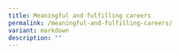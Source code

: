 ```yaml
---
title: Meaningful and fulfilling careers
permalink: /meaningful-and-fulfilling-careers/
variant: markdown
description: ""
---
```

